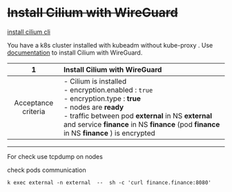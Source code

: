 # ~~Install Cilium with WireGuard~~
[install cilium cli](https://docs.cilium.io/en/stable/gettingstarted/k8s-install-default/#install-the-cilium-cli)

You have a k8s cluster installed with kubeadm without kube-proxy .
Use [documentation](https://docs.cilium.io/en/stable/security/network/encryption-wireguard/) to install Cilium with WireGuard.


|        **1**        | **Install Cilium with WireGuard**                                                                                                                                                                                                                                               |
| :-----------------: |:--------------------------------------------------------------------------------------------------------------------------------------------------------------------------------------------------------------------------------------------------------------------------------|
| Acceptance criteria | -  Cilium is installed  <br/>- encryption.enabled : `true` <br/>- encryption.type : **true** <br/>- nodes are **ready** <br/>- traffic between pod **external** in NS **external** and service **finance** in NS **finance** (pod **finance** in NS **finance** )  is encrypted |
---

For check use tcpdump on  nodes

check pods communication
```
k exec external -n external  --  sh -c 'curl finance.finance:8080'
``` 
